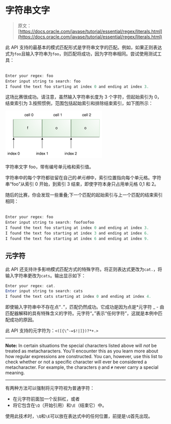 # 字符串文字

> 原文： [https://docs.oracle.com/javase/tutorial/essential/regex/literals.html](https://docs.oracle.com/javase/tutorial/essential/regex/literals.html)

此 API 支持的最基本的模式匹配形式是字符串文字的匹配。例如，如果正则表达式为`foo`且输入字符串为`foo`，则匹配将成功，因为字符串相同。尝试使用测试工具：

```java

Enter your regex: foo
Enter input string to search: foo
I found the text foo starting at index 0 and ending at index 3.

```

这场比赛很成功。请注意，虽然输入字符串长度为 3 个字符，但起始索引为 0，结束索引为 3.按照惯例，范围包括起始索引和排除结束索引，如下图所示：

![The string literal foo, with numbered cells and index values.](img/96cd7af1676b39fcd71678299a3a0614.jpg)

字符串文字 foo，带有编号单元格和索引值。



字符串中的每个字符都驻留在自己的*单元格*中，索引位置指向每个单元格。字符串“foo”从索引 0 开始，到索引 3 结束，即使字符本身只占用单元格 0,1 和 2。

随后的比赛，你会发现一些重叠;下一个匹配的起始索引与上一个匹配的结束索引相同：

```java

Enter your regex: foo
Enter input string to search: foofoofoo
I found the text foo starting at index 0 and ending at index 3.
I found the text foo starting at index 3 and ending at index 6.
I found the text foo starting at index 6 and ending at index 9.

```

## 元字符

此 API 还支持许多影响模式匹配方式的特殊字符。将正则表达式更改为`cat.`，将输入字符串更改为`cats`。输出显示如下：

```java
Enter your regex: cat.
Enter input string to search: cats
I found the text cats starting at index 0 and ending at index 4.

```

即使输入字符串中不存在点“`.`”，匹配仍然成功。它成功是因为点是*元字符 _ - 由匹配器解释的具有特殊含义的字符。元字符“。”表示“任何字符”，这就是本例中匹配成功的原因。

此 API 支持的元字符为：`<([{\^-=$!|]})?*+.>`

* * *

**Note:** In certain situations the special characters listed above will _not_ be treated as metacharacters. You'll encounter this as you learn more about how regular expressions are constructed. You can, however, use this list to check whether or not a specific character will ever be considered a metacharacter. For example, the characters `@` and `#` never carry a special meaning.

* * *

有两种方法可以强制将元字符视为普通字符：

*   在元字符前面加一个反斜杠，或者
*   将它包含在`\Q`（开始引用）和`\E`（结束它）中。

使用此技术时，`\Q`和`\E`可以放在表达式中的任何位置，前提是`\Q`首先出现。